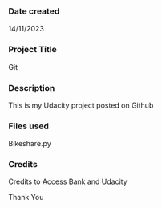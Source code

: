 
### Date created
14/11/2023

### Project Title
Git

### Description
This is my Udacity project posted on Github

### Files used
Bikeshare.py

### Credits
Credits to Access Bank and Udacity

Thank You 
